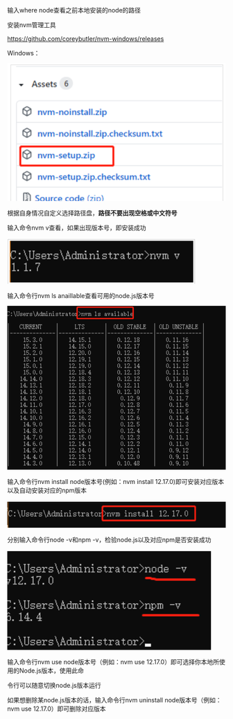 输入where node查看之前本地安装的node的路径

安装nvm管理工具

 https://github.com/coreybutler/nvm-windows/releases

Windows：

![image-20220319201637182](使用nvm管理nodejs.assets/image-20220319201637182.png)

根据自身情况自定义选择路径盘，**路径不要出现空格或中文符号**

输入命令nvm v查看，如果出现版本号，即安装成功

![image-20220319201738861](使用nvm管理nodejs.assets/image-20220319201738861.png)

输入命令行nvm ls anaillable查看可用的node.js版本号

![image-20220319201748206](使用nvm管理nodejs.assets/image-20220319201748206.png)

输入命令行nvm install node版本号(例如：nvm install 12.17.0)即可安装对应版本以及自动安装对应的npm版本

![image-20220319201828459](使用nvm管理nodejs.assets/image-20220319201828459.png)

分别输入命令行node -v和npm -v，检验node.js以及对应npm是否安装成功

![image-20220319201845635](使用nvm管理nodejs.assets/image-20220319201845635.png)

输入命令行nvm use node版本号（例如：nvm use 12.17.0）即可选择你本地所使用的Node.js版本，使用此命

令行可以随意切换node.js版本运行

如果想删除某node.js版本的话，输入命令行nvm uninstall node版本号（例如：nvm use 12.17.0）即可删除对应版本